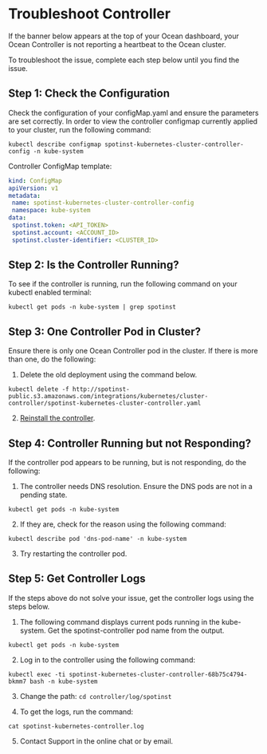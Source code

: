 # Troubleshoot Controller

If the banner below appears at the top of your Ocean dashboard, your Ocean Controller is not reporting a heartbeat to the Ocean cluster.

To troubleshoot the issue, complete each step below until you find the issue.

## Step 1: Check the Configuration

Check the configuration of your configMap.yaml and ensure the parameters are set correctly.
In order to view the controller configmap currently applied to your cluster, run the following command:

`kubectl describe configmap spotinst-kubernetes-cluster-controller-config -n kube-system`

Controller ConfigMap template:

```YAML
kind: ConfigMap
apiVersion: v1
metadata:
 name: spotinst-kubernetes-cluster-controller-config
 namespace: kube-system
data:
 spotinst.token: <API_TOKEN>
 spotinst.account: <ACCOUNT_ID>
 spotinst.cluster-identifier: <CLUSTER_ID>
```

## Step 2: Is the Controller Running?

To see if the controller is running, run the following command on your kubectl enabled terminal:

`kubectl get pods -n kube-system | grep spotinst`

## Step 3: One Controller Pod in Cluster?

Ensure there is only one Ocean Controller pod in the cluster. If there is more than one, do the following:

1. Delete the old deployment using the command below.

`kubectl delete -f http://spotinst-public.s3.amazonaws.com/integrations/kubernetes/cluster-controller/spotinst-kubernetes-cluster-controller.yaml`

2. [Reinstall the controller](ocean/tutorials/spot-kubernetes-controller/).

## Step 4: Controller Running but not Responding?

If the controller pod appears to be running, but is not responding, do the following:

1. The controller needs DNS resolution. Ensure the DNS pods are not in a pending state.

`kubectl get pods -n kube-system`

2. If they are, check for the reason using the following command:

`kubectl describe pod 'dns-pod-name' -n kube-system`

3. Try restarting the controller pod.

## Step 5: Get Controller Logs

If the steps above do not solve your issue, get the controller logs using the steps below.

1. The following command displays current pods running in the kube-system. Get the spotinst-controller pod name from the output.

`kubectl get pods -n kube-system`

2. Log in to the controller using the following command:

`kubectl exec -ti spotinst-kubernetes-cluster-controller-68b75c4794-bkmm7 bash -n kube-system`

3. Change the path: `cd controller/log/spotinst`

4. To get the logs, run the command:

`cat spotinst-kubernetes-controller.log`

5. Contact Support in the online chat or by email.
